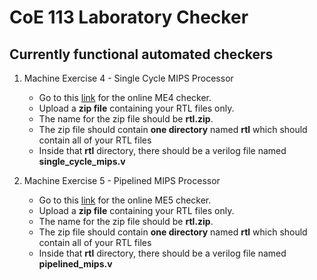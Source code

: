 # CoE 113 Laboratory Checker

## Currently functional automated checkers

1. Machine Exercise 4 - Single Cycle MIPS Processor
   - Go to this [link][me4-checker] for the online ME4 checker.
   - Upload a **zip file** containing your RTL files only.
   - The name for the zip file should be **rtl.zip**.
   - The zip file should contain **one directory** named **rtl** which should contain all of your RTL files
   - Inside that **rtl** directory, there should be a verilog file named **single_cycle_mips.v**

2. Machine Exercise 5 - Pipelined MIPS Processor
   - Go to this [link][me5-checker] for the online ME5 checker.
   - Upload a **zip file** containing your RTL files only.
   - The name for the zip file should be **rtl.zip**.
   - The zip file should contain **one directory** named **rtl** which should contain all of your RTL files
   - Inside that **rtl** directory, there should be a verilog file named **pipelined_mips.v**

[me4-checker]: http://coe113.rese2nse.com/lab4checker
[me5-checker]: http://coe113.rese2nse.com/lab5checker

